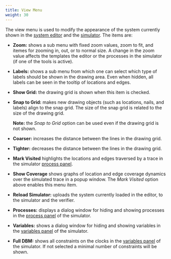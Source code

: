 ```yaml
---
title: View Menu
weight: 30
---
```


The view menu is used to modify the appearance of the system currently shown in the [system editor](../System_Editor/Introduction.html) and the [simulator](../Simulator/Introduction.html). The items are:

*   **Zoom:** shows a sub menu with fixed zoom values, zoom to fit, and itemes for zooming in, out, or to normal size. A change in the zoom value affects the templates the editor or the processes in the simulator (if one of the tools is active).
*   **Labels:** shows a sub menu from which one can select which type of labels should be shown in the drawing area. Even when hidden, all labels can be seen in the tooltip of locations and edges.
*   **Show Grid:** the drawing grid is shown when this item is checked.
*   **Snap to Grid:** makes new drawing objects (such as locations, nails, and labels) align to the snap grid. The size of the snap grid is related to the size of the drawing grid.

    **Note:** the _Snap to Grid_ option can be used even if the drawing grid is not shown.

*   **Coarser:** increases the distance between the lines in the drawing grid.
*   **Tighter:** decreases the distance between the lines in the drawing grid.
*   **Mark Visited** highlights the locations and edges traversed by a trace in the simulator [process panel](../Simulator/Process_Window).
*   **Show Coverage** shows graphs of location and edge coverage dynamics over the simulated trace in a popup window. The _Mark Visited_ option above enables this menu item.
*   **Reload Simulator:** uploads the system currently loaded in the editor, to the simulator and the verifier.
*   **Processes:** displays a dialog window for hiding and showing processes in the [process panel](../Simulator/Process_Window.html) of the simulator.
*   **Variables:** shows a dialog window for hiding and showing variables in the [variables panel](../Simulator/Variables_Window.html) of the simulator.
*   **Full DBM:** shows all constraints on the clocks in the [variables panel](../Simulator/Variables_Window.html) of the simulator. If not selected a minimal number of constraints will be shown.